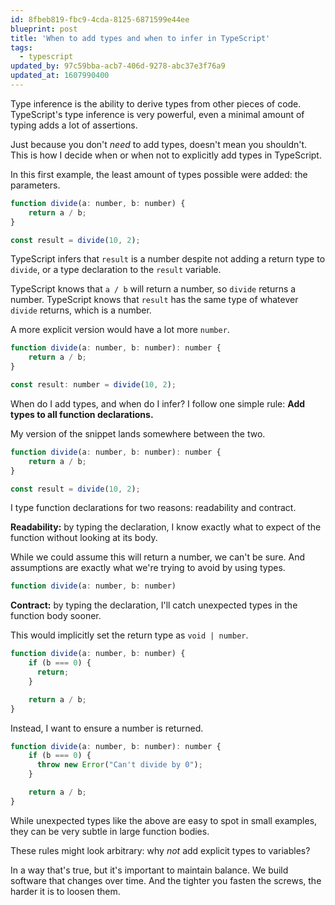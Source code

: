 ```yaml
---
id: 8fbeb819-fbc9-4cda-8125-6871599e44ee
blueprint: post
title: 'When to add types and when to infer in TypeScript'
tags:
  - typescript
updated_by: 97c59bba-acb7-406d-9278-abc37e3f76a9
updated_at: 1607990400
---
```

Type inference is the ability to derive types from other pieces of code. TypeScript's type inference is very powerful, even a minimal amount of typing adds a lot of assertions.

Just because you don't _need_ to add types, doesn't mean you shouldn't. This is how I decide when or when not to explicitly add types in TypeScript.

<!--more-->

In this first example, the least amount of types possible were added: the parameters.

```js
function divide(a: number, b: number) {
    return a / b;
}

const result = divide(10, 2);
```

TypeScript infers that `result` is a number despite not adding a return type to `divide`, or a type declaration to the `result` variable.

TypeScript knows that `a / b` will return a number, so `divide` returns a number. TypeScript knows that `result` has the same type of whatever `divide` returns, which is a number.

A more explicit version would have a lot more `number`.

```js
function divide(a: number, b: number): number {
    return a / b;
}

const result: number = divide(10, 2);
```

When do I add types, and when do I infer? I follow one simple rule: **Add types to all function declarations.**

My version of the snippet lands somewhere between the two.

```js
function divide(a: number, b: number): number {
    return a / b;
}

const result = divide(10, 2);
```

I type function declarations for two reasons: readability and contract.

**Readability:** by typing the declaration, I know exactly what to expect of the function without looking at its body.

While we could assume this will return a number, we can't be sure. And assumptions are exactly what we're trying to avoid by using types.

```js
function divide(a: number, b: number)
```

**Contract:** by typing the declaration, I'll catch unexpected types in the function body sooner.

This would implicitly set the return type as `void | number`.

```js
function divide(a: number, b: number) {
    if (b === 0) {
      return;
    }

    return a / b;
}
```

Instead, I want to ensure a number is returned.

```js
function divide(a: number, b: number): number {
    if (b === 0) {
      throw new Error("Can't divide by 0");
    }

    return a / b;
}
```

While unexpected types like the above are easy to spot in small examples, they can be very subtle in large function bodies.

These rules might look arbitrary: why _not_ add explicit types to variables?

In a way that's true, but it's important to maintain balance. We build software that changes over time. And the tighter you fasten the screws, the harder it is to loosen them.
